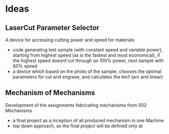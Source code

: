 # Ideas

## LaserCut Parameter Selector

A device for accessing cutting power and speed for materials

- code generating test sample (with constant speed and variable power), starting from highest speed (as is the fastest and most economical), if the highest speed doesnt'cut through on 100% power, next sample with 80% speed
- a device which based on the photo of the sample, chooses the optimal parameters for cut and engrave, and calculates the kerf (arc and linear)


## Mechanism of Mechanisms
Development of the assignments fabricating mechanisms from 502 Mechanisms

- a final project as a inception of all produced mechanism in one Machine
- top down approach, as the final project will be defined only at
